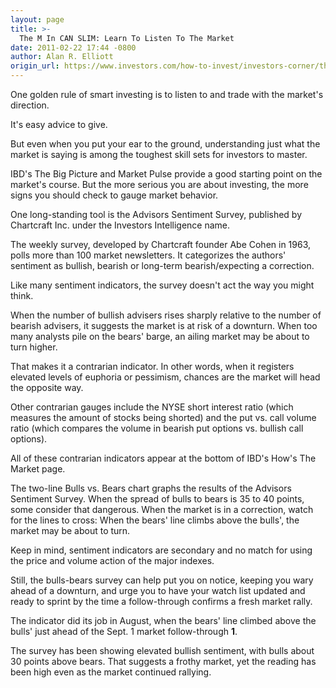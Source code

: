 ```yaml
---
layout: page
title: >-
  The M In CAN SLIM: Learn To Listen To The Market
date: 2011-02-22 17:44 -0800
author: Alan R. Elliott
origin_url: https://www.investors.com/how-to-invest/investors-corner/the-m-in-can-slim-learn-to-listen-to-the-market
---
```





One golden rule of smart investing is to listen to and trade with the market's direction.

  

It's easy advice to give.

  

But even when you put your ear to the ground, understanding just what the market is saying is among the toughest skill sets for investors to master.

  

IBD's The Big Picture and Market Pulse provide a good starting point on the market's course. But the more serious you are about investing, the more signs you should check to gauge market behavior.

  

One long-standing tool is the Advisors Sentiment Survey, published by Chartcraft Inc. under the Investors Intelligence name.

  

The weekly survey, developed by Chartcraft founder Abe Cohen in 1963, polls more than 100 market newsletters. It categorizes the authors' sentiment as bullish, bearish or long-term bearish/expecting a correction.

  

Like many sentiment indicators, the survey doesn't act the way you might think.

  

When the number of bullish advisers rises sharply relative to the number of bearish advisers, it suggests the market is at risk of a downturn. When too many analysts pile on the bears' barge, an ailing market may be about to turn higher.

  

That makes it a contrarian indicator. In other words, when it registers elevated levels of euphoria or pessimism, chances are the market will head the opposite way.

  

Other contrarian gauges include the NYSE short interest ratio (which measures the amount of stocks being shorted) and the put vs. call volume ratio (which compares the volume in bearish put options vs. bullish call options).

  

All of these contrarian indicators appear at the bottom of IBD's How's The Market page.

  

The two-line Bulls vs. Bears chart graphs the results of the Advisors Sentiment Survey. When the spread of bulls to bears is 35 to 40 points, some consider that dangerous. When the market is in a correction, watch for the lines to cross: When the bears' line climbs above the bulls', the market may be about to turn.

  

Keep in mind, sentiment indicators are secondary and no match for using the price and volume action of the major indexes.

  

Still, the bulls-bears survey can help put you on notice, keeping you wary ahead of a downturn, and urge you to have your watch list updated and ready to sprint by the time a follow-through confirms a fresh market rally.

  

The indicator did its job in August, when the bears' line climbed above the bulls' just ahead of the Sept. 1 market follow-through **1**.

  

The survey has been showing elevated bullish sentiment, with bulls about 30 points above bears. That suggests a frothy market, yet the reading has been high even as the market continued rallying.




